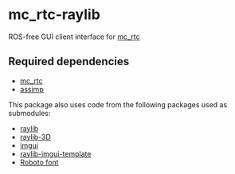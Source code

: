 mc_rtc-raylib
==

ROS-free GUI client interface for [mc_rtc]

Required dependencies
--

- [mc_rtc]
- [assimp](https://assimp.org/)

This package also uses code from the following packages used as submodules:
- [raylib](https://github.com/raysan5/raylib)
- [raylib-3D](https://github.com/Gamerfiend/raylib-3D)
- [imgui](https://github.com/ocornut/imgui)
- [raylib-imgui-template](https://github.com/oswjk/raylib-imgui-template)
- [Roboto font](https://github.com/googlefonts/roboto)

[mc_rtc]: https://github.com/jrl-umi3218/mc_rtc
